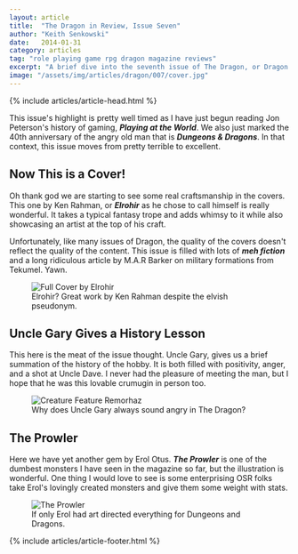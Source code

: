 ```yaml
---
layout: article
title:  "The Dragon in Review, Issue Seven"
author: "Keith Senkowski"
date:   2014-01-31
category: articles
tag: "role playing game rpg dragon magazine reviews"
excerpt: "A brief dive into the seventh issue of The Dragon, or Dragon Magazine as I came to know it as a teenager."
image: "/assets/img/articles/dragon/007/cover.jpg"
---
```

{% include articles/article-head.html %}
<section class="review continued">
	<div class="content gutters">
		<div class="span-3 col empty"></div>
		<div class="span-6 col">
		<p>This issue's highlight is pretty well timed as I have just begun reading Jon Peterson's history of gaming, <strong><em>Playing at the World</em></strong>. We also just marked the 40th anniversary of the angry old man that is <strong><em>Dungeons &amp; Dragons</em></strong>. In that context, this issue moves from pretty terrible to excellent.</p>
			<h2>Now This is a Cover!</h2>
			<p>Oh thank god we are starting to see some real craftsmanship in the covers. This one by Ken Rahman, or <strong><em>Elrohir</em></strong> as he chose to call himself is really wonderful. It takes a typical fantasy trope and adds whimsy to it while also showcasing an artist at the top of his craft.</p>
			<p>Unfortunately, like many issues of Dragon, the quality of the covers doesn't reflect the quality of the content. This issue is filled with lots of <strong><em>meh fiction</em></strong> and a long ridiculous article by M.A.R Barker on military formations from Tekumel. Yawn.</p>
			<figure>
				<img src="{{ site.loading }}" data-action="zoom" data-src="{{ site.baseurl }}/assets/img/articles/dragon/007/full-cover.jpg" alt="Full Cover by Elrohir"/>
				<figcaption>Elrohir? Great work by Ken Rahman despite the elvish pseudonym.</figcaption>
			</figure>
			<h2>Uncle Gary Gives a History Lesson</h2>
			<p>This here is the meat of the issue thought. Uncle Gary, gives us a brief summation of the history of the hobby. It is both filled with positivity, anger, and a shot at Uncle Dave. I never had the pleasure of meeting the man, but I hope that he was this lovable crumugin in person too.</p>
			<figure>
				<img src="{{ site.loading }}" data-action="zoom" data-src="{{ site.baseurl }}/assets/img/articles/dragon/007/egg-on-dnd.png" alt="Creature Feature Remorhaz"/>
				<figcaption>Why does Uncle Gary always sound angry in The Dragon?</figcaption>
			</figure>
			<h2>The Prowler</h2>
			<p>Here we have yet another gem by Erol Otus. <strong><em>The Prowler</em></strong> is one of the dumbest monsters I have seen in the magazine so far, but the illustration is wonderful. One thing I would love to see is some enterprising OSR folks take Erol's lovingly created monsters and give them some weight with stats.</p>
			<figure>
				<img src="{{ site.loading }}" data-action="zoom" data-src="{{ site.baseurl }}/assets/img/articles/dragon/007/prowler.jpg" alt="The Prowler"/>
				<figcaption>If only Erol had art directed everything for Dungeons and Dragons.</figcaption>
			</figure>
		</div>
		<div class="span-3 col empty"></div>
	</div>
{% include articles/article-footer.html %}
</section>
